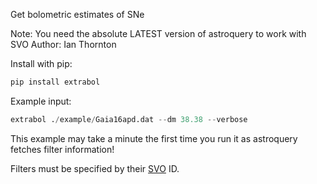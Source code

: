 Get bolometric estimates of SNe

Note: You need the absolute LATEST version of astroquery to work with SVO
Author: Ian Thornton

Install with pip:

```bash
pip install extrabol
```

Example input:

```python
extrabol ./example/Gaia16apd.dat --dm 38.38 --verbose
```

This example may take a minute the first time you run it as astroquery fetches filter information!

Filters must be specified by their [SVO](http://svo2.cab.inta-csic.es/svo/theory/fps3/) ID.

